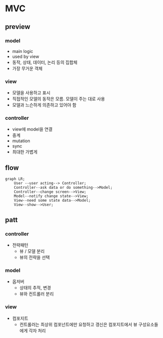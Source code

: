 # MVC
## preview

###  model
- main logic
- used by view
- 동작, 상태, 데이터, 논리 등의 집합체
- 가장 무거운 객체

### view
- 모델을 사용하고 표시
- 직접적인 모델의 동작은 모름. 모델이 주는 대로 사용
- 모델과 느슨하게 의존하고 있어야 함

### controller
- view에 model을 연결
- 중계
- mutation
- sync
- 최대한 가볍게

## flow
```mermaid
graph LR;
    User --user acting--> Controller;
    Controller--ask data or do something-->Model;
    Controller--change screen-->View;
    Model--notify change state-->View;
    View--need some state data-->Model;
    View--show-->User;
```

## patt
### controller
- 전략패턴
  - 뷰 / 모델 분리
  - 뷰의 전략을 선택

### model
- 옵저버
  - 상태의 추적, 변경
  - 뷰와 컨트롤러 분리

### view
- 컴포지트
  - 컨트롤러는 최상위 컴포넌트에만 요청하고 갱신은 컴포지트에서 뷰 구성요소들에게 각자 처리
